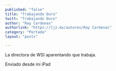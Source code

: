```yaml
---
published: "false"
title: "Trabajando Duro"
twitt: "Trabajando Duro"
author: "Ray Cardenas"
authorlink: "https://ljz.mx/autores/Ray Cardenas"
category: "Portada"
layout: "posts"

---
```





La directora de WSI aparentando que trabaja.



Enviado desde mi iPad
